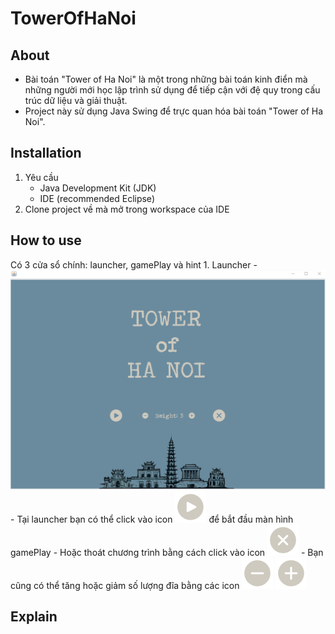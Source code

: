 # TowerOfHaNoi

## About
  - Bài toán "Tower of Ha Noi" là một trong những bài toán kinh điển mà những người mới học lập trình sử dụng để tiếp cận với đệ quy trong cấu trúc dữ liệu và giải thuật.
  - Project này sử dụng Java Swing để trực quan hóa bài toán "Tower of Ha Noi".
## Installation
  1. Yêu cầu 
      - Java Development Kit (JDK)
      - IDE (recommended Eclipse)
  2. Clone project về mà mở trong workspace của IDE

## How to use
  Có 3 cửa sổ chính: launcher, gamePlay và hint
      1. Launcher
          - ![this is an image](/images/launcher.png)
          - Tại launcher bạn có thể click vào icon ![playIcon](/images/play.png) để bắt đầu màn hình gamePlay
          - Hoặc thoát chương trình bằng cách click vào icon ![exit](/images/exit.png)
          - Bạn cũng có thể tăng hoặc giảm số lượng đĩa bằng các icon ![minus](/images/minus.png) ![add](/images/add.png)

## Explain
